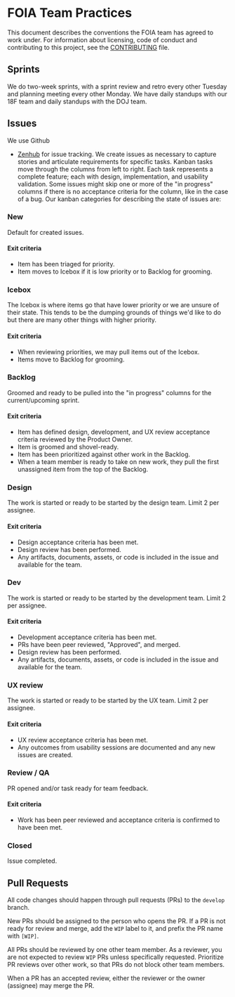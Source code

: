 # FOIA Team Practices

This document describes the conventions the FOIA team has agreed to work under.
For information about licensing, code of conduct and contributing to this project,
see the [CONTRIBUTING](CONTRIBUTING.md) file.

## Sprints

We do two-week sprints, with a sprint review and retro every other Tuesday and
planning meeting every other Monday. We have daily standups with our 18F team
and daily standups with the DOJ team.


## Issues

We use Github
+ [Zenhub](https://chrome.google.com/webstore/detail/zenhub-for-github/ogcgkffhplmphkaahpmffcafajaocjbd)
for issue tracking. We create issues as necessary to capture stories and
articulate requirements for specific tasks. Kanban tasks move through the
columns from left to right. Each task represents a complete feature; each with
design, implementation, and usability validation. Some issues might skip one or
more of the "in progress" columns if there is no acceptance criteria for the
column, like in the case of a bug. Our kanban categories for describing the
state of issues are:


### New

Default for created issues.


#### Exit criteria

- Item has been triaged for priority.
- Item moves to Icebox if it is low priority or to Backlog for grooming.


### Icebox

The Icebox is where items go that have lower priority or we are unsure of their state.
This tends to be the dumping grounds of things we'd like to do but there are many
other things with higher priority.


#### Exit criteria

- When reviewing priorities, we may pull items out of the Icebox.
- Items move to Backlog for grooming.


### Backlog

Groomed and ready to be pulled into the "in progress" columns for the
current/upcoming sprint.


#### Exit criteria

- Item has defined design, development, and UX review acceptance criteria reviewed by the Product Owner.
- Item is groomed and shovel-ready.
- Item has been prioritized against other work in the Backlog.
- When a team member is ready to take on new work, they pull the first
  unassigned item from the top of the Backlog.


### Design

The work is started or ready to be started by the design team. Limit 2 per assignee.


#### Exit criteria

- Design acceptance criteria has been met.
- Design review has been performed.
- Any artifacts, documents, assets, or code is included in the issue and available for the team.


### Dev

The work is started or ready to be started by the development team. Limit 2 per assignee.


#### Exit criteria

- Development acceptance criteria has been met.
- PRs have been peer reviewed, "Approved", and merged.
- Design review has been performed.
- Any artifacts, documents, assets, or code is included in the issue and available for the team.


### UX review

The work is started or ready to be started by the UX team. Limit 2 per assignee.


#### Exit criteria

- UX review acceptance criteria has been met.
- Any outcomes from usability sessions are documented and any new issues are created.


### Review / QA

PR opened and/or task ready for team feedback.


#### Exit criteria

- Work has been peer reviewed and acceptance criteria is confirmed to have been
  met.


### Closed

Issue completed.


## Pull Requests

All code changes should happen through pull requests (PRs) to the `develop`
branch.

New PRs should be assigned to the person who opens the PR.
If a PR is not ready for review and merge, add the `WIP` label to it,
and prefix the PR name with `[WIP]`.

All PRs should be reviewed by one other team member.
As a reviewer, you are not expected to review `WIP` PRs unless specifically requested.
Prioritize PR reviews over other work, so that PRs do not block other team members.

When a PR has an accepted review, either the reviewer or the owner (assignee)
may merge the PR.
